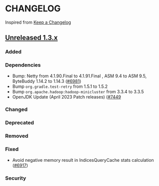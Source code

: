 # CHANGELOG

Inspired from [Keep a Changelog](https://keepachangelog.com/en/1.0.0/)

## [Unreleased 1.3.x]

### Added
### Dependencies
- Bump: Netty from 4.1.90.Final to 4.1.91.Final , ASM 9.4 to ASM 9.5, ByteBuddy 1.14.2 to 1.14.3 ([#6981](https://github.com/opensearch-project/OpenSearch/pull/6981))
- Bump `org.gradle.test-retry` from 1.5.1 to 1.5.2
- Bump `org.apache.hadoop:hadoop-minicluster` from 3.3.4 to 3.3.5
- OpenJDK Update (April 2023 Patch releases) ([#7449](https://github.com/opensearch-project/OpenSearch/pull/7449)

### Changed
### Deprecated
### Removed
### Fixed
- Avoid negative memory result in IndicesQueryCache stats calculation ([#6917](https://github.com/opensearch-project/OpenSearch/pull/6917))

### Security

[Unreleased 1.3.x]: https://github.com/opensearch-project/OpenSearch/compare/1.3.9...HEAD
